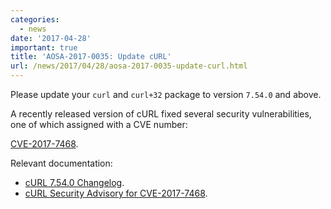 ```yaml
---
categories:
  - news
date: '2017-04-28'
important: true
title: 'AOSA-2017-0035: Update cURL'
url: /news/2017/04/28/aosa-2017-0035-update-curl.html
---
```



Please update your `curl` and `curl+32` package to version `7.54.0` and above.

A recently released version of cURL fixed several security vulnerabilities, one of which assigned with a CVE number:

[CVE-2017-7468](https://cve.mitre.org/cgi-bin/cvename.cgi?name=CVE-2017-7468).

Relevant documentation:

- [cURL 7.54.0 Changelog](https://curl.haxx.se/changes.html#7_54_0).
- [cURL Security Advisory for CVE-2017-7468](https://curl.haxx.se/docs/adv_20170419.html).